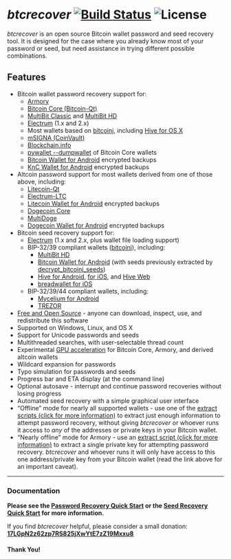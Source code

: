# *btcrecover* [![Build Status](https://travis-ci.org/gurnec/btcrecover.svg?branch=master)](https://travis-ci.org/gurnec/btcrecover) ![License](https://img.shields.io/badge/License-GPLv2-blue.svg) #

*btcrecover* is an open source Bitcoin wallet password and seed recovery tool. It is designed for the case where you already know most of your password or seed, but need assistance in trying different possible combinations.

## Features ##

 * Bitcoin wallet password recovery support for:
     * [Armory](https://bitcoinarmory.com/)
     * [Bitcoin Core (Bitcoin-Qt)](https://bitcoin.org/en/download)
     * [MultiBit Classic](https://multibit.org/) and [MultiBit HD](https://beta.multibit.org/)
     * [Electrum](https://electrum.org/) (1.x and 2.x)
     * Most wallets based on [bitcoinj](https://bitcoinj.github.io/), including [Hive for OS X](https://mac.hivewallet.com/)
     * [mSIGNA (CoinVault)](https://ciphrex.com/products/)
     * [Blockchain.info](https://blockchain.info/wallet)
     * [pywallet --dumpwallet](https://github.com/jackjack-jj/pywallet) of Bitcoin Core wallets
     * [Bitcoin Wallet for Android](https://play.google.com/store/apps/details?id=de.schildbach.wallet) encrypted backups
     * [KnC Wallet for Android](https://kncwallet.com/) encrypted backups
 * Altcoin password support for most wallets derived from one of those above, including:
     * [Litecoin-Qt](https://litecoin.org/)
     * [Electrum-LTC](https://electrum-ltc.org/)
     * [Litecoin Wallet for Android](https://litecoin.org/) encrypted backups
     * [Dogecoin Core](http://dogecoin.com/)
     * [MultiDoge](http://multidoge.org/)
     * [Dogecoin Wallet for Android](http://dogecoin.com/) encrypted backups
 * Bitcoin seed recovery support for:
     * [Electrum](https://electrum.org/) (1.x and 2.x, plus wallet file loading support)
     * BIP-32/39 compliant wallets ([bitcoinj](https://bitcoinj.github.io/)), including:
         * [MultiBit HD](https://beta.multibit.org/)
         * [Bitcoin Wallet for Android](https://play.google.com/store/apps/details?id=de.schildbach.wallet) (with seeds previously extracted by [decrypt\_bitcoinj\_seeds](https://github.com/gurnec/decrypt_bitcoinj_seed))
         * [Hive for Android](https://play.google.com/store/apps/details?id=com.hivewallet.hive.cordova), [for iOS](https://itunes.apple.com/us/app/hive-wallet/id906990301), and [Hive Web](https://web.hivewallet.com/)
         * [breadwallet for iOS](https://itunes.apple.com/us/app/breadwallet-bitcoin-wallet/id885251393)
     * BIP-32/39/44 compliant wallets, including:
         * [Mycelium for Android](https://play.google.com/store/apps/details?id=com.mycelium.wallet)
         * [TREZOR](https://www.bitcointrezor.com/)
 * [Free and Open Source](http://en.wikipedia.org/wiki/Free_and_open-source_software) - anyone can download, inspect, use, and redistribute this software
 * Supported on Windows, Linux, and OS X
 * Support for Unicode passwords and seeds
 * Multithreaded searches, with user-selectable thread count
 * Experimental [GPU acceleration](docs/GPU_Acceleration.md) for Bitcoin Core, Armory, and derived altcoin wallets
 * Wildcard expansion for passwords
 * Typo simulation for passwords and seeds
 * Progress bar and ETA display (at the command line)
 * Optional autosave - interrupt and continue password recoveries without losing progress
 * Automated seed recovery with a simple graphical user interface
 * “Offline” mode for nearly all supported wallets - use one of the [extract scripts (click for more information)](docs/Extract_Scripts.md) to extract just enough information to attempt password recovery, without giving *btcrecover* or whoever runs it access to *any* of the addresses or private keys in your Bitcoin wallet.
 * “Nearly offline” mode for Armory - use an [extract script (click for more information)](docs/Extract_Scripts.md) to extract a single private key for attempting password recovery. *btcrecover* and whoever runs it will only have access to this one address/private key from your Bitcoin wallet (read the link above for an important caveat).

----------

### Documentation ###

**Please see the [Password Recovery Quick Start](TUTORIAL.md#btcrecover-tutorial) or the [Seed Recovery Quick Start](docs/Seedrecover_Quick_Start_Guide.md) for more information.**

If you find *btcrecover* helpful, please consider a small donation:
**[17LGpN2z62zp7RS825jXwYtE7zZ19Mxxu8](bitcoin:17LGpN2z62zp7RS825jXwYtE7zZ19Mxxu8?label=btcrecover)**

#### Thank You! ####
